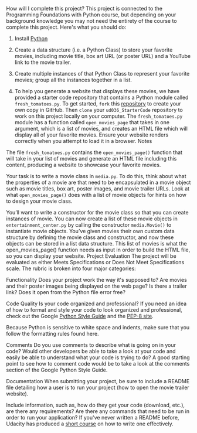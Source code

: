 
How will I complete this project?
This project is connected to the Programming Foundations with Python course, but depending on your background knowledge you may not need the entirety of the course to complete this project. Here's what you should do:

1. Install [Python](https://www.python.org/)

2. Create a data structure (i.e. a Python Class) to store your favorite movies, including movie title, box art URL (or poster URL) and a YouTube link to the movie trailer.

3. Create multiple instances of that Python Class to represent your favorite movies; group all the instances together in a list.

4. To help you generate a website that displays these movies, we have provided a starter code repository that contains a Python module called `fresh_tomatoes.py`.
 To get started, `fork` this [repository](https://github.com/udacity/ud036_StarterCode/blob/master/fresh_tomatoes.py) to create your own copy in GitHub.
 Then `clone` your `ud036_StarterCode` repository to work on this project locally on your computer.
 The `fresh_tomatoes.py` module has a function called `open_movies_page` that takes in one argument, which is a list of movies, and creates an HTML file which will display all of your favorite movies.
Ensure your website renders correctly when you attempt to load it in a browser.
Notes

The file `fresh_tomatoes.py` contains the `open_movies_page()` function that will take in your list of movies and generate an HTML file including this content, producing a website to showcase your favorite movies.

Your task is to write a movie class in `media.py`.
To do this, think about what the properties of a movie are that need to be encapsulated in a movie object such as movie titles, box art, poster images, and movie trailer URLs.
 Look at what `open_movies_page()` does with a list of movie objects for hints on how to design your movie class.

You’ll want to write a constructor for the movie class so that you can create instances of movie.
You can now create a list of these movie objects in `entertainment_center.py` by calling the constructor `media.Movie()` to instantiate movie objects. You’ve given movies their own custom data structure by defining the movie class and constructor, and now these objects can be stored in a list data structure. This list of movies is what the open_movies_page() function needs as input in order to build the HTML file, so you can display your website.
Project Evaluation
The project will be evaluated as either Meets Specifications or Does Not Meet Specifications scale. The rubric is broken into four major categories:

Functionality
Does your project work the way it's supposed to? Are movies and their poster images being displayed on the web page? Is there a trailer link? Does it open from the Python file error free?

Code Quality
Is your code organized and professional? If you need an idea of how to format and style your code to look organized and professional, check out the Google [Python Style Guide](https://google.github.io/styleguide/pyguide.html) and the [PEP-8 site](https://www.python.org/dev/peps/pep-0008/).

Because Python is sensitive to white space and indents, make sure that you follow the formatting rules found here.

Comments
Do you use comments to describe what is going on in your code? Would other developers be able to take a look at your code and easily be able to understand what your code is trying to do? A good starting point to see how to comment code would be to take a look at the comments section of the Google Python Style Guide.

Documentation
When submitting your project, be sure to include a README file detailing how a user is to run your project (how to open the movie trailer website).

Include information, such as, how do they get your code (download, etc.), are there any requirements? Are there any commands that need to be run in order to run your application?
If you've never written a README before, Udacity has produced a [short course](https://cn.udacity.com/course/writing-readmes--ud777) on how to write one effectively.